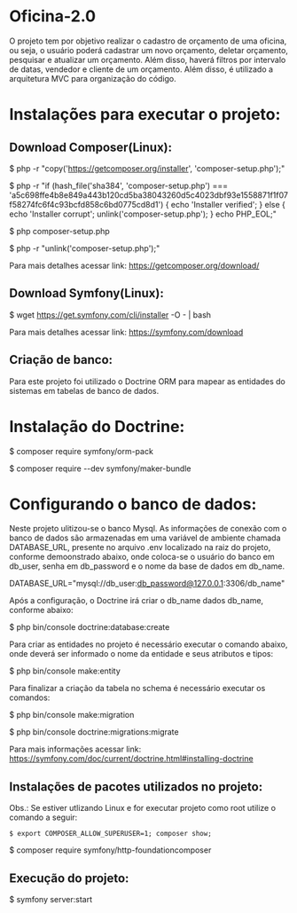 # Oficina-2.0

O projeto tem por objetivo realizar o cadastro de orçamento de uma oficina, ou seja, o usuário poderá cadastrar um novo orçamento, deletar orçamento, pesquisar e atualizar um orçamento. Além disso, haverá filtros por intervalo de datas, vendedor e cliente de um orçamento. Além disso, é utilizado a arquitetura MVC para organização do código.

# Instalações para executar o projeto:

## Download Composer(Linux):

$ php -r "copy('https://getcomposer.org/installer', 'composer-setup.php');"

$ php -r "if (hash_file('sha384', 'composer-setup.php') === 'a5c698ffe4b8e849a443b120cd5ba38043260d5c4023dbf93e1558871f1f07f58274fc6f4c93bcfd858c6bd0775cd8d1') { echo 'Installer verified'; } else { echo 'Installer corrupt'; unlink('composer-setup.php'); } echo PHP_EOL;"

$ php composer-setup.php

$ php -r "unlink('composer-setup.php');"

Para mais detalhes acessar link: https://getcomposer.org/download/

## Download Symfony(Linux):

$ wget https://get.symfony.com/cli/installer -O - | bash

Para mais detalhes acessar link: https://symfony.com/download

## Criação de banco:

Para este projeto foi utilizado o Doctrine ORM para mapear as entidades do sistemas em tabelas de banco de dados.

# Instalação do Doctrine:

 $ composer require symfony/orm-pack
 
 $ composer require --dev symfony/maker-bundle

# Configurando o banco de dados:

Neste projeto ulitizou-se o banco Mysql. As informações de conexão com o banco de dados são armazenadas em uma variável de ambiente chamada DATABASE_URL, presente no arquivo .env localizado na raiz do projeto, conforme demoonstrado abaixo, onde coloca-se o usuário do banco em db_user, senha em db_password e o nome da base de dados em db_name. 

DATABASE_URL="mysql://db_user:db_password@127.0.0.1:3306/db_name"

Após a configuração, o Doctrine irá criar o db_name dados db_name, conforme abaixo:

$ php bin/console doctrine:database:create

Para criar as entidades no projeto é necessário executar o comando abaixo, onde deverá ser informado o nome da entidade e seus atributos e tipos:

$ php bin/console make:entity

Para finalizar a criação da tabela no schema é necessário executar os comandos:

$ php bin/console make:migration

$ php bin/console doctrine:migrations:migrate

Para mais informações acessar link: https://symfony.com/doc/current/doctrine.html#installing-doctrine

## Instalações de pacotes utilizados no projeto:

Obs.: Se estiver utlizando Linux e for executar projeto como root utilize o comando a seguir:

    $ export COMPOSER_ALLOW_SUPERUSER=1; composer show;

$ composer require symfony/http-foundationcomposer

## Execução do projeto:

$ symfony server:start



















